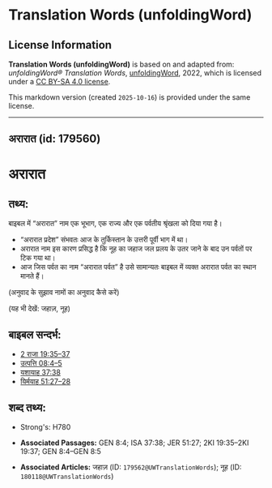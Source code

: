 # Translation Words (unfoldingWord)

## License Information

**Translation Words (unfoldingWord)** is based on and adapted from: _unfoldingWord® Translation Words_, [unfoldingWord](https://unfoldingword.org/utw), 2022, which is licensed under a [CC BY-SA 4.0 license](https://creativecommons.org/licenses/by-sa/4.0/legalcode.en).

This markdown version (created `2025-10-16`) is provided under the same license.



--------------------------------

## अरारात (id: 179560)

अरारात
======

तथ्य:
-----

बाइबल में “अरारात” नाम एक भूभाग, एक राज्य और एक पर्वतीय श्रृंखला को दिया गया है।

* “अरारात प्रदेश” संभवतः आज के तुर्किस्तान के उत्तरी पूर्वी भाग में था।
* अरारात नाम इस कारण प्रसिद्ध है कि नूह का जहाज जल प्रलय के उतर जाने के बाद उन पर्वतों पर टिक गया था।
* आज जिस पर्वत का नाम “अरारात पर्वत” है उसे सामान्यतः बाइबल में व्यक्त अरारात पर्वत का स्थान मानते हैं।

(अनुवाद के सुझाव नामों का अनुवाद कैसे करें)

(यह भी देखें: जहाज़, नूह)

बाइबल सन्दर्भ:
--------------

* [2 राजा 19:35–37](https://ref.ly/2Kgs0:0)
* [उत्पत्ति 08:4–5](https://ref.ly/Gen8:4-Gen8:5)
* [यशायाह 37:38](https://ref.ly/Isa37:38)
* [यिर्मयाह 51:27–28](https://ref.ly/Jer51:27-Jer51:28)

शब्द तथ्य:
----------

* Strong's: H780

* **Associated Passages:** GEN 8:4; ISA 37:38; JER 51:27; 2KI 19:35–2KI 19:37; GEN 8:4–GEN 8:5
* **Associated Articles:** जहाज़ (ID: `179562@UWTranslationWords`); नूह (ID: `180118@UWTranslationWords`)

